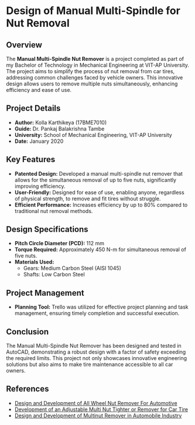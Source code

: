 # Design of Manual Multi-Spindle for Nut Removal

## Overview
The **Manual Multi-Spindle Nut Remover** is a project completed as part of my Bachelor of Technology in Mechanical Engineering at VIT-AP University. The project aims to simplify the process of nut removal from car tires, addressing common challenges faced by vehicle owners. This innovative design allows users to remove multiple nuts simultaneously, enhancing efficiency and ease of use.

## Project Details
- **Author:** Kolla Karthikeya (17BME7010)
- **Guide:** Dr. Pankaj Balakrishna Tambe
- **University:** School of Mechanical Engineering, VIT-AP University
- **Date:** January 2020

## Key Features
- **Patented Design:** Developed a manual multi-spindle nut remover that allows for the simultaneous removal of up to five nuts, significantly improving efficiency.
- **User-Friendly:** Designed for ease of use, enabling anyone, regardless of physical strength, to remove and fit tires without struggle.
- **Efficient Performance:** Increases efficiency by up to 80% compared to traditional nut removal methods.

## Design Specifications
- **Pitch Circle Diameter (PCD):** 112 mm
- **Torque Required:** Approximately 450 N-m for simultaneous removal of five nuts.
- **Materials Used:** 
  - Gears: Medium Carbon Steel (AISI 1045)
  - Shafts: Low Carbon Steel

## Project Management
- **Planning Tool:** Trello was utilized for effective project planning and task management, ensuring timely completion and successful execution.

## Conclusion
The Manual Multi-Spindle Nut Remover has been designed and tested in AutoCAD, demonstrating a robust design with a factor of safety exceeding the required limits. This project not only showcases innovative engineering solutions but also aims to make tire maintenance accessible to all car owners.

## References
- [Design and Development of All Wheel Nut Remover For Automotive](https://www.researchgate.net/publication/285477214_Design_and_Development_of_All_Wheel_Nut_Remover_For_Automotive)
- [Development of an Adjustable Multi Nut Tighter or Remover for Car Tire](https://www.researchgate.net/publication/332901525_Development_of_an_adjustable_multi_nut_tighter_or_remover_for_car_tyre)
- [Design and Development of Multinut Remover in Automobile Industry](http://www.ijste.org/articles/IJSTEV4I1021.p)
